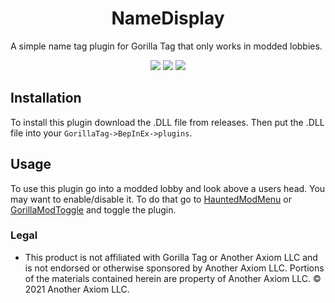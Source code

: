 <div align="center">
  <h1>NameDisplay</h1>
  <p align="left">A simple name tag plugin for Gorilla Tag that only works in modded lobbies.</p>
  <a href="https://github.com/CrafterBotOfficial/TextureLoader/blob/main/LICENSE"><img src="https://img.shields.io/badge/License-MIT-%23373737"</img></a>
  <img src="https://img.shields.io/github/downloads/CrafterBotOfficial/GorillaNameDisplay/total">
  <a href="https://discord.gg/rxSEV6PqJu">
  <img src = "https://img.shields.io/discord/1058184246335897671?color=%235865F2&label=Crafterbot%27s%20Discord&logo=discord">
  </a>
</div>

## Installation 
To install this plugin download the .DLL file from releases. Then put the .DLL file into your ``GorillaTag->BepInEx->plugins``. 
## Usage
To use this plugin go into a modded lobby and look above a users head. You may want to enable/disable it. To do that go to [HauntedModMenu](https://github.com/AHauntedArmy/HauntedModMenu) or [GorillaModToggle](https://github.com/CrafterBotOfficial/GorillaModToggle) and toggle the plugin.
### Legal
* This product is not affiliated with Gorilla Tag or Another Axiom LLC and is not endorsed or otherwise sponsored by Another Axiom LLC. Portions of the materials contained herein are property of Another Axiom LLC. © 2021 Another Axiom LLC.
